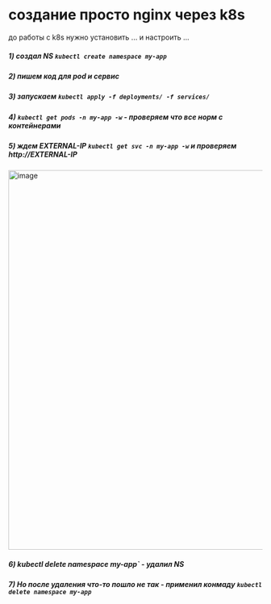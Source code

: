 # создание просто nginx через k8s
до работы с k8s нужно установить  ... и настроить ...
#####  1) создал NS `kubectl create namespace my-app`
#####   2) пишем код для pod и сервис
#####  3) запускаем `kubectl apply -f deployments/ -f services/`
#####  4) `kubectl get pods -n my-app -w` - проверяем что все норм с контейнерами
#####   5)   ждем EXTERNAL-IP `kubectl get svc -n my-app -w` и проверяем http://EXTERNAL-IP
<img width="2380" height="752" alt="image" src="https://github.com/user-attachments/assets/087a2bd8-3a2b-4c58-8cf9-471dd100f5ea" />

#####  6) kubectl delete namespace my-app` - удалил NS  
#####   7) Но после удаления что-то пошло не так - применил конмаду `kubectl delete namespace my-app`       
